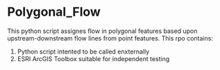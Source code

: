# Polygonal_Flow

This python script assignes flow in polygonal features based upon upstream-downstream flow lines from point features.  This rpo contains:

1. Python script intented to be called enxternally
2. ESRI ArcGIS Toolbox suitable for independent testing
